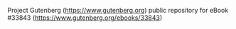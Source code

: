 Project Gutenberg (https://www.gutenberg.org) public repository for eBook #33843 (https://www.gutenberg.org/ebooks/33843)

